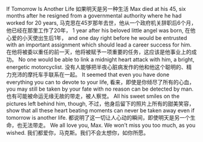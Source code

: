 If Tomorrow Is Another Life
如果明天是另一种生活
Max died at his 45, six months after he resigned from a governmental authority where he had worked for 20 years,
马克思在45岁那年去世，他从一个政府机关辞职后6个月，他已经在那里工作了20年，
1 year after his beloved little angel was born, 
在他心爱的小天使出生后1年，
and one day right before he would be entrusted with an important assignment which should lead a career success for him. 
在他将被委以重任的前一天，他将被赋予一项重要的任务，这应该是他事业上的成功。
No one would be able to link a midnight heart attack with him, a bright, energetic motorcyclist. 
没有人能够把半夜心脏病发作的他和他这个聪明的、精力充沛的摩托车手联系在一起。
It seemed that even you have done everything you can to devote to your life, 
看来，即使是你倾尽了所有的心血，
you may still be taken by your fate with no reason can be detected by man. 
也有可能被命运无缘无故的带走，被人察觉。
All his sweet smiles on the pictures left behind him, though, 
不过，他身后留下的照片上所有的甜美笑容，
show that all these heart beating moments can never be taken away even if tomorrow is another life. 
都说明了这一切让人心动的瞬间，即使明天是另一个生命，也无法带走。
We all love you, Max. We won’t miss you too much, as you wished.
我们都爱你，马克斯。我们不会太想你，如你所愿。
